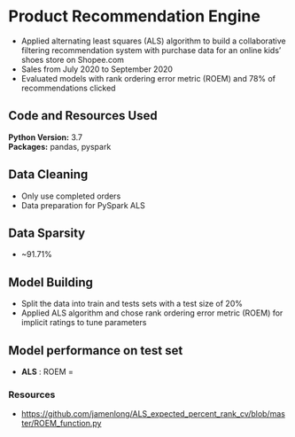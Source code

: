 # Product Recommendation Engine
* Applied alternating least squares (ALS) algorithm to build a collaborative filtering recommendation system with purchase data for an online kids’ shoes store on Shopee.com
* Sales from July 2020 to September 2020
* Evaluated models with rank ordering error metric (ROEM) and 78% of recommendations clicked 

## Code and Resources Used 
**Python Version:** 3.7  
**Packages:** pandas, pyspark  

## Data Cleaning
*	Only use completed orders
* Data preparation for PySpark ALS

## Data Sparsity
* ~91.71%

## Model Building 
* Split the data into train and tests sets with a test size of 20%
* Applied ALS algorithm and chose rank ordering error metric (ROEM) for implicit ratings to tune parameters

## Model performance on test set
*	**ALS** : ROEM = 

### Resources
* https://github.com/jamenlong/ALS_expected_percent_rank_cv/blob/master/ROEM_function.py
